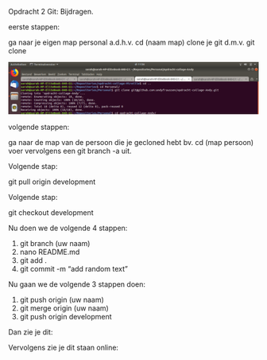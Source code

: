 ﻿Opdracht 2 Git: Bijdragen.

eerste stappen:

ga naar je eigen map personal a.d.h.v. cd (naam map)
clone je git d.m.v. git clone 



![Afbeelding1](./img/afbeelding_1.png)















volgende stappen: 

ga naar de map van de persoon die je gecloned hebt bv. cd (map persoon)
voer vervolgens een git branch -a uit.



Volgende stap:

git pull origin development


Volgende stap:

git checkout development


Nu doen we de volgende 4 stappen:

1. git branch (uw naam)
2. nano README.md
3. git add .
4. git commit -m “add random text”




Nu gaan we de volgende 3 stappen doen:

1. git push origin (uw naam)
2. git merge origin (uw naam)
3. git push origin development


Dan zie je dit:



Vervolgens zie je dit staan online:





